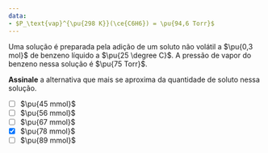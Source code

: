 ```yaml
---
data:
- $P_\text{vap}^{\pu{298 K}}(\ce{C6H6}) = \pu{94,6 Torr}$
---
```


Uma solução é preparada pela adição de um soluto não volátil a $\pu{0,3 mol}$ de benzeno líquido a $\pu{25 \degree C}$. A pressão de vapor do benzeno nessa solução é $\pu{75 Torr}$. 

**Assinale** a alternativa que mais se aproxima da quantidade de soluto nessa solução.

- [ ] $\pu{45 mmol}$
- [ ] $\pu{56 mmol}$
- [ ] $\pu{67 mmol}$
- [x] $\pu{78 mmol}$
- [ ] $\pu{89 mmol}$